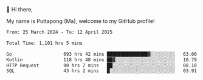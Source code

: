 👋 Hi there,

My name is Puttapong (Ma), welcome to my GitHub profile!

<!--START_SECTION:waka-->

```txt
From: 25 March 2024 - To: 12 April 2025

Total Time: 1,101 hrs 5 mins

Go                   693 hrs 42 mins ███████████████▓░░░░░░░░░   63.00 %
Kotlin               118 hrs 48 mins ██▓░░░░░░░░░░░░░░░░░░░░░░   10.79 %
HTTP Request         90 hrs 7 mins   ██░░░░░░░░░░░░░░░░░░░░░░░   08.18 %
SQL                  43 hrs 2 mins   █░░░░░░░░░░░░░░░░░░░░░░░░   03.91 %
```

<!--END_SECTION:waka-->
